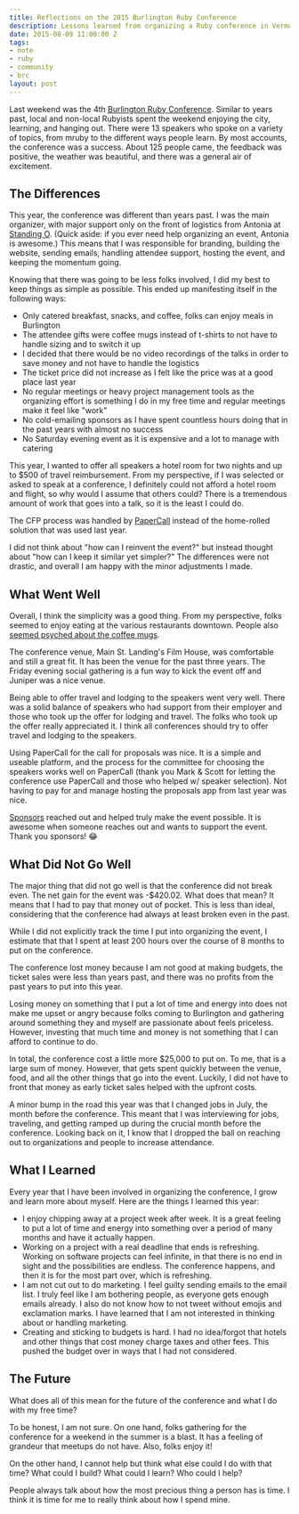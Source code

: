 ```yaml
---
title: Reflections on the 2015 Burlington Ruby Conference
description: Lessons learned from organizing a Ruby conference in Vermont for four years.
date: 2015-08-09 11:00:00 Z
tags:
- note
- ruby
- community
- brc
layout: post
---
```


Last weekend was the 4th [Burlington Ruby
Conference](http://www.burlingtonrubyconference.com). Similar to years
past, local and non-local Rubyists spent the weekend enjoying the city,
learning, and hanging out. There were 13 speakers who spoke on a variety
of topics, from mruby to the different ways people learn. By most
accounts, the conference was a success. About 125 people came, the
feedback was positive, the weather was beautiful, and there was a
general air of excitement.

## The Differences

This year, the conference was different than years past. I was the main
organizer, with major support only on the front of logistics from
Antonia at [Standing O](http://www.standingollc.com/). (Quick aside: if
you ever need help organizing an event, Antonia is awesome.) This means
that I was responsible for branding, building the website, sending
emails, handling attendee support, hosting the event, and keeping the
momentum going.

Knowing that there was going to be less folks involved, I did my best to
keep things as simple as possible. This ended up manifesting itself in
the following ways:

- Only catered breakfast, snacks, and coffee, folks can enjoy meals in
  Burlington
- The attendee gifts were coffee mugs instead of t-shirts to not have to
  handle sizing and to switch it up
- I decided that there would be no video recordings of the talks in
  order to save money and not have to handle the logistics
- The ticket price did not increase as I felt like the price was at a
  good place last year
- No regular meetings or heavy project management tools as the
  organizing effort is something I do in my free time and regular
  meetings make it feel like "work"
- No cold-emailing sponsors as I have spent countless hours doing that
  in the past years with almost no success
- No Saturday evening event as it is expensive and a lot to manage with
  catering

This year, I wanted to offer all speakers a hotel room for two nights
and up to $500 of travel reimbursement. From my perspective, if I was
selected or asked to speak at a conference, I definitely could not
afford a hotel room and flight, so why would I assume that others could?
There is a tremendous amount of work that goes into a talk, so it is
the least I could do.

The CFP process was handled by [PaperCall](http://papercall.io) instead
of the home-rolled solution that was used last year.

I did not think about "how can I reinvent the event?" but instead
thought about "how can I keep it similar yet simpler?" The differences
were not drastic, and overall I am happy with the minor adjustments I
made.

## What Went Well

Overall, I think the simplicity was a good thing. From my perspective,
folks seemed to enjoy eating at the various restaurants downtown. People
also [seemed psyched about the coffee
mugs](https://twitter.com/samselikoff/status/627467044854853632).

The conference venue, Main St. Landing's Film House, was comfortable and
still a great fit. It has been the venue for the past three years. The
Friday evening social gathering is a fun way to kick the event off and
Juniper was a nice venue.

Being able to offer travel and lodging to the speakers went very well.
There was a solid balance of speakers who had support from their
employer and those who took up the offer for lodging and travel. The
folks who took up the offer really appreciated it. I think all
conferences should try to offer travel and lodging to the speakers.

Using PaperCall for the call for proposals was nice. It is a simple and
useable platform, and the process for the committee for choosing the
speakers works well on PaperCall (thank you Mark & Scott for letting the
conference use PaperCall and those who helped w/ speaker selection). Not
having to pay for and manage hosting the proposals app from last year
was nice.

[Sponsors](http://www.burlingtonrubyconference.com/#sponsors) reached
out and helped truly make the event possible. It is awesome when someone
reaches out and wants to support the event. Thank you sponsors! :joy:

## What Did Not Go Well

The major thing that did not go well is that the conference did not break
even. The net gain for the event was -$420.02. What does that mean? It
means that I had to pay that money out of pocket. This is less than
ideal, considering that the conference had always at least broken even
in the past.

While I did not explicitly track the time I put into organizing the
event, I estimate that that I spent at least 200 hours over the course
of 8 months to put on the conference.

The conference lost money because I am not good at making budgets, the
ticket sales were less than years past, and there was no profits from
the past years to put into this year.

Losing money on something that I put a lot of time and energy into does
not make me upset or angry because folks coming to Burlington and
gathering around something they and myself are passionate about feels
priceless. However, investing that much time and money is not something
that I can afford to continue to do.

In total, the conference cost a little more $25,000 to put on. To me,
that is a large sum of money. However, that gets spent quickly between
the venue, food, and all the other things that go into the event.
Luckily, I did not have to front that money as early ticket sales helped
with the upfront costs.

A minor bump in the road this year was that I changed jobs in July, the
month before the conference. This meant that I was interviewing for
jobs, traveling, and getting ramped up during the crucial month before
the conference. Looking back on it, I know that I dropped the ball on
reaching out to organizations and people to increase attendance.

## What I Learned

Every year that I have been involved in organizing the conference, I
grow and learn more about myself. Here are the things I learned this
year:

- I enjoy chipping away at a project week after week. It is a great
  feeling to put a lot of time and energy into something over a period
  of many months and have it actually happen.
- Working on a project with a real deadline that ends is refreshing.
  Working on software projects can feel infinite, in that there is no
  end in sight and the possibilities are endless. The conference
  happens, and then it is for the most part over, which is refreshing.
- I am not cut out to do marketing. I feel guilty sending emails to the
  email list. I truly feel like I am bothering people, as everyone gets
  enough emails already. I also do not know how to not tweet without
  emojis and exclamation marks. I have learned that I am not interested in
  thinking about or handling marketing.
- Creating and sticking to budgets is hard. I had no idea/forgot that hotels
  and other things that cost money charge taxes and other fees. This
  pushed the budget over in ways that I had not considered.

## The Future

What does all of this mean for the future of the conference and what I
do with my free time?

To be honest, I am not sure. On one hand, folks gathering for the
conference for a weekend in the summer is a blast. It has a feeling of
grandeur that meetups do not have. Also, folks enjoy it!

On the other hand, I cannot help but think what else could I do with that time?
What could I build? What could I learn? Who could I help?

People always talk about how the most precious thing a person has is
time. I think it is time for me to really think about how I spend mine.
